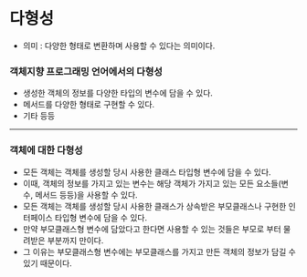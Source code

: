 # 다형성
- 의미 : 다양한 형태로 변환하며 사용할 수 있다는 의미이다.

### 객체지향 프로그래밍 언어에서의 다형성
- 생성한 객체의 정보를 다양한 타입의 변수에 담을 수 있다.
- 메서드를 다양한 형태로 구현할 수 있다.
- 기타 등등
---
### 객체에 대한 다형성
- 모든 객체는 객체를 생성할 당시 사용한 클래스 타입형 변수에 담을 수 있다.
- 이때, 객체의 정보를 가지고 있는 변수는 해당 객체가 가지고 있는 모든 요소들(변수, 메서드 등등)을 사용할 수 있다.
- 모든 객체는 객체를 생성할 당시 사용한 클래스가 상속받은 부모클래스나 구현한 인터페이스 타입형 변수에 담을 수 있다.
- 만약 부모클래스형 변수에 담았다고 한다면 사용할 수 있는 것들은 부모로 부터 물려받은 부분까지 만이다.
- 그 이유는 부모클래스형 변수에는 부모클래스를 가지고 만든 객체의 정보가 담길 수 있기 때문이다.
